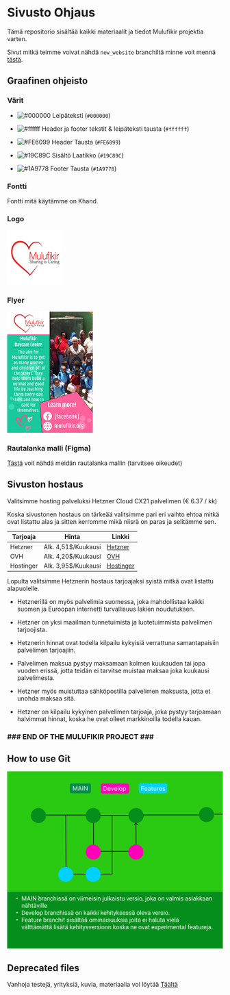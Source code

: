 # Sivusto Ohjaus

Tämä repositorio sisältää kaikki materiaalit ja tiedot Mulufikir projektia varten.

Sivut mitkä teimme voivat nähdä `new_website` branchiltä minne voit mennä [tästä](https://github.com/Koodiluola4/sivusto-ohjaus/tree/new_website).

## Graafinen ohjeisto

### Värit

- ![#000000](https://placehold.co/15x15/000000/000000.png) Leipäteksti (`#000000`)

- ![#ffffff](https://placehold.co/15x15/ffffff/ffffff.png) Header ja footer tekstit & leipäteksti tausta (`#ffffff`)

- ![#FE6099](https://placehold.co/15x15/FE6099/FE6099.png) Header Tausta (`#FE6099`)

- ![#19C89C](https://placehold.co/15x15/19C89C/19C89C.png) Sisältö Laatikko (`#19C89C`)

- ![#1A9778](https://placehold.co/15x15/1A9778/1A9778.png) Footer Tausta (`#1A9778`)

### Fontti

Fontti mitä käytämme on Khand.

### Logo

<div>
    <img src="/materiaali/logo/mulufikir_logo.svg" width="128" height="128">
</div>

### Flyer

<div>
    <img src="/materiaali/flyer/flyer.png" width="200">
</div>

### Rautalanka malli (Figma)

[Tästä](http://gg.gg/shortlink1dxd) voit nähdä meidän rautalanka mallin (tarvitsee oikeudet)

## Sivuston hostaus

Valitsimme hosting palveluksi Hetzner Cloud CX21 palvelimen (€ 6.37 / kk)

Koska sivustonen hostaus on tärkeää valitsimme pari eri vaihto ehtoa mitkä ovat listattu alas ja sitten kerromme mikä niisrä on paras ja selitämme sen.

| Tarjoaja  | Hinta               | Linkki                                                       |
|-----------|---------------------|--------------------------------------------------------------|
| Hetzner   | Alk. 4,51$/Kuukausi | [Hetzner](https://www.hetzner.com/cloud)                    |
| OVH       | Alk. 4,20$/Kuukausi | [OVH](https://www.ovhcloud.com/en/vps/)                     |
| Hostinger | Alk. 3,95$/Kuukausi | [Hostinger](https://www.hostinger.fi/vps-virtuaalipalvelin) |

Lopulta valitsimme Hetznerin hostaus tarjoajaksi syistä mitkä ovat listattu alapuolelle.

- Hetznerillä on myös palvelimia suomessa, joka mahdollistaa kaikki suomen ja Euroopan internetti turvallisuus lakien noudutuksen. 

- Hetzner on yksi maailman tunnetuimista ja luotetuimmista palvelimen tarjoojista.

- Hetznerin hinnat ovat todella kilpailu kykyisiä verrattuna samantapaisiin palvelimen tarjoajiin. 

- Palvelimen maksua pystyy maksamaan kolmen kuukauden tai jopa vuoden erissä, jotta teidän ei tarvitse muistaa maksaa joka kuukausi palvelimesta. 

- Hetzner myös muistuttaa sähköpostilla palvelimen maksusta, jotta et unohda maksaa sitä.

- Hetzner on kilpailu kykyinen palvelimen tarjoaja, joka pystyy tarjoamaan halvimmat hinnat, koska he ovat olleet markkinoilla todella kauan. 

### ### END OF THE MULUFIKIR PROJECT \###

## How to use Git

![GitUsage](materiaali/deprecated/git.png)

## Deprecated files

Vanhoja testejä, yrityksiä, kuvia, materiaalia voi löytää [Täältä](https://github.com/Koodiluola4/sivusto-ohjaus/tree/master/materiaali/deprecated)
